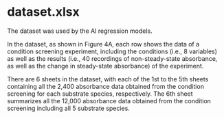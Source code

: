 # dataset.xlsx
The dataset was used by the AI regression models.

In the dataset, as shown in Figure 4A, each row shows the data of a condition screening experiment, including the conditions (i.e., 8 variables) as well as the results
(i.e., 40 recordings of non-steady-state absorbance, as well as the change in steady-state absorbance) of the experiment.

There are 6 sheets in the dataset, with each of the 1st to the 5th sheets containing all the 2,400 absorbance data obtained from the condition screening for each substrate species, respectively. The 6th sheet summarizes all the 12,000 absorbance data obtained from the condition screening including all 5 substrate species.
